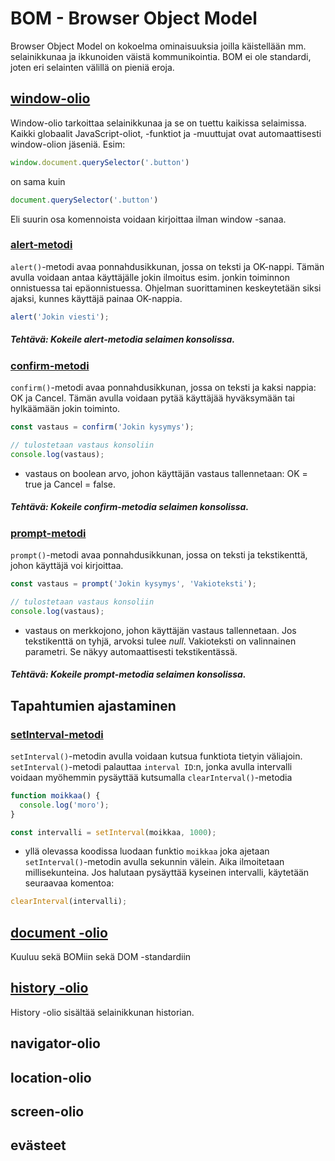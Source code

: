 # BOM - Browser Object Model
Browser Object Model on kokoelma ominaisuuksia joilla käistellään mm. selainikkunaa ja ikkunoiden väistä kommunikointia. BOM ei ole standardi, joten eri selainten välillä on pieniä eroja. 

## [window-olio](https://developer.mozilla.org/en-US/docs/Web/API/Window)
Window-olio tarkoittaa selainikkunaa ja se on tuettu kaikissa selaimissa. Kaikki globaalit JavaScript-oliot, -funktiot ja -muuttujat ovat automaattisesti window-olion jäseniä. Esim:
```javascript
window.document.querySelector('.button')
```
on sama kuin
```javascript
document.querySelector('.button')
```
Eli suurin osa komennoista voidaan kirjoittaa ilman window -sanaa.

### [alert-metodi](https://developer.mozilla.org/en-US/docs/Web/API/Window/alert)
`alert()`-metodi avaa ponnahdusikkunan, jossa on teksti ja OK-nappi. Tämän avulla voidaan antaa käyttäjälle jokin ilmoitus esim. jonkin toiminnon onnistuessa tai epäonnistuessa. Ohjelman suorittaminen keskeytetään siksi ajaksi, kunnes käyttäjä painaa OK-nappia.
```javascript
alert('Jokin viesti');
```
##### Tehtävä: Kokeile alert-metodia selaimen konsolissa. 

### [confirm-metodi](https://developer.mozilla.org/en-US/docs/Web/API/Window/confirm)
`confirm()`-metodi avaa ponnahdusikkunan, jossa on teksti ja kaksi nappia: OK ja Cancel. Tämän avulla voidaan pytää käyttäjää hyväksymään tai hylkäämään jokin toiminto.
```javascript
const vastaus = confirm('Jokin kysymys');

// tulostetaan vastaus konsoliin
console.log(vastaus);
```
* vastaus on boolean arvo, johon käyttäjän vastaus tallennetaan: OK = true ja Cancel = false.

##### Tehtävä: Kokeile confirm-metodia selaimen konsolissa.

### [prompt-metodi](https://developer.mozilla.org/en-US/docs/Web/API/Window/prompt)
`prompt()`-metodi avaa ponnahdusikkunan, jossa on teksti ja tekstikenttä, johon käyttäjä voi kirjoittaa.
```javascript
const vastaus = prompt('Jokin kysymys', 'Vakioteksti');

// tulostetaan vastaus konsoliin
console.log(vastaus);
```
* vastaus on merkkojono, johon käyttäjän vastaus tallennetaan. Jos tekstikenttä on tyhjä, arvoksi tulee _null_. Vakioteksti on valinnainen parametri. Se näkyy automaattisesti tekstikentässä.

##### Tehtävä: Kokeile prompt-metodia selaimen konsolissa.

## Tapahtumien ajastaminen
### [setInterval-metodi](https://developer.mozilla.org/en-US/docs/Web/API/WindowOrWorkerGlobalScope/setInterval)
`setInterval()`-metodin avulla voidaan kutsua funktiota tietyin väliajoin. `setInterval()`-metodi palauttaa `interval ID`:n, jonka avulla intervalli voidaan myöhemmin pysäyttää kutsumalla `clearInterval()`-metodia
```javascript
function moikkaa() {
  console.log('moro');
}

const intervalli = setInterval(moikkaa, 1000);
```
* yllä olevassa koodissa luodaan funktio `moikkaa` joka ajetaan `setInterval()`-metodin avulla sekunnin välein. Aika ilmoitetaan millisekunteina. Jos halutaan pysäyttää kyseinen intervalli, käytetään seuraavaa komentoa:
```javascript
clearInterval(intervalli);
```
## [document -olio](https://developer.mozilla.org/fi/docs/Web/API/Document)
Kuuluu sekä BOMiin sekä DOM -standardiin
## [history -olio](https://developer.mozilla.org/fi/docs/Web/API/History)
History -olio sisältää selainikkunan historian.
## navigator-olio
## location-olio
## screen-olio
## evästeet